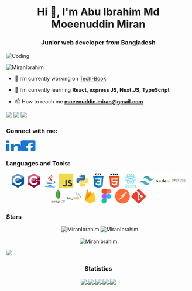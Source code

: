 <h1 align="center">Hi 👋, I'm Abu Ibrahim Md Moeenuddin Miran</h1>
<h3 align="center">Junior web developer from Bangladesh</h3>
<img align="center"  alt="Coding" width="1000" height="400" src="https://media1.giphy.com/media/26tn33aiTi1jkl6H6/giphy.gif?cid=ecf05e47h72awhtddqewx8jj8lv54enlf4mwngp9ix3uszo9&ep=v1_gifs_search&rid=giphy.gif&ct=g">
<p align="left"> <img src="https://komarev.com/ghpvc/?username=MiranIbrahim&label=Profile%20views&color=0e75b6&style=flat" alt="MiranIbrahim" /> </p>

- 🔭 I’m currently working on [Tech-Book](https://github.com/MiranIbrahim/Tech-Book)
- 🌱 I’m currently learning **React, express JS, Next.JS, TypeScript**

- 📫 How to reach me **moeenuddin.miran@gmail.com**

<div> <a href="https://www.linkedin.com/in/Abu Ibrahim Md Moeenuddin Miran" target="_blank"><img src="https://img.shields.io/badge/LinkedIn-0077B5?style=for-the-badge&logo=linkedin&logoColor=white" target="_blank"></a>
<a href="https://github.com/MiranIbrahim" target="_blank"><img src="https://img.shields.io/badge/GitHub-100000?style=for-the-badge&logo=github&logoColor=white" target="_blank"></a>
<a href = "mailto:moeenuddin.miran@gmail.com"><img src="https://img.shields.io/badge/-Gmail-%23333?style=for-the-badge&logo=gmail&logoColor=white" target="_blank"></a>
</div><h3 align="left">Connect with me:</h3>
<p align="left">
<a href="https://linkedin.com/in/Abu Ibrahim Md Moeenuddin Miran" target="blank"><img align="center" src="https://raw.githubusercontent.com/teamedwardforever/Readme-Generator/71f25dd8b98329b168142a6b782a107b75eab178/svg/Social/linked-in-alt.svg" alt="Abu Ibrahim Md Moeenuddin Miran" height="30" width="40" /></a><a href="https://fb.com/Miran Ibrahim" target="blank"><img align="center" src="https://raw.githubusercontent.com/teamedwardforever/Readme-Generator/71f25dd8b98329b168142a6b782a107b75eab178/svg/Social/facebook.svg" alt="Miran Ibrahim" height="30" width="40" /></a></p>

<h3 align="left">Languages and Tools:</h3>
<p align="center">
<img src="https://raw.githubusercontent.com/teamedwardforever/Readme-Generator/71f25dd8b98329b168142a6b782a107b75eab178/svg/Skills/Languages/c-original.svg" alt="C" width="40" height="40"/>
<img src="https://raw.githubusercontent.com/teamedwardforever/Readme-Generator/71f25dd8b98329b168142a6b782a107b75eab178/svg/Skills/Languages/cplusplus-original.svg" alt="CPP" width="40" height="40"/>
<img src="https://raw.githubusercontent.com/teamedwardforever/Readme-Generator/71f25dd8b98329b168142a6b782a107b75eab178/svg/Skills/Languages/java-original.svg" alt="Java" width="40" height="40"/>
<img src="https://raw.githubusercontent.com/teamedwardforever/Readme-Generator/71f25dd8b98329b168142a6b782a107b75eab178/svg/Skills/Languages/javascript-original.svg" alt="Javascript" width="40" height="40"/>
<img src="https://raw.githubusercontent.com/teamedwardforever/Readme-Generator/71f25dd8b98329b168142a6b782a107b75eab178/svg/Skills/Languages/python-original.svg" alt="Python" width="40" height="40"/>
<img src="https://raw.githubusercontent.com/teamedwardforever/Readme-Generator/71f25dd8b98329b168142a6b782a107b75eab178/svg/Skills/Frontend/css3-original-wordmark.svg" alt="Css" width="40" height="40"/>
<img src="https://raw.githubusercontent.com/teamedwardforever/Readme-Generator/71f25dd8b98329b168142a6b782a107b75eab178/svg/Skills/Frontend/html5-original-wordmark.svg" alt="HTML" width="40" height="40"/>
<img src="https://raw.githubusercontent.com/teamedwardforever/Readme-Generator/71f25dd8b98329b168142a6b782a107b75eab178/svg/Skills/Frontend/react-original-wordmark.svg" alt="React" width="40" height="40"/>
<img src="https://raw.githubusercontent.com/teamedwardforever/Readme-Generator/71f25dd8b98329b168142a6b782a107b75eab178/svg/Skills/Frontend/tailwindcss-icon.svg" alt="Tailwindcss" width="40" height="40"/>
<img src="https://raw.githubusercontent.com/teamedwardforever/Readme-Generator/71f25dd8b98329b168142a6b782a107b75eab178/svg/Skills/Backend/nodejs-original-wordmark.svg" alt="NodeJs" width="40" height="40"/>
<img src="https://raw.githubusercontent.com/teamedwardforever/Readme-Generator/71f25dd8b98329b168142a6b782a107b75eab178/svg/Skills/Backend/express-original-wordmark.svg" alt="Express" width="40" height="40"/>
<img src="https://raw.githubusercontent.com/teamedwardforever/Readme-Generator/71f25dd8b98329b168142a6b782a107b75eab178/svg/Skills/Database/mongodb-original-wordmark.svg" alt="Mongodb" width="40" height="40"/>
<img src="https://raw.githubusercontent.com/teamedwardforever/Readme-Generator/71f25dd8b98329b168142a6b782a107b75eab178/svg/Skills/Database/mysql-original-wordmark.svg" alt="Mysql" width="40" height="40"/>
<img src="https://raw.githubusercontent.com/teamedwardforever/Readme-Generator/71f25dd8b98329b168142a6b782a107b75eab178/svg/Skills/BackendService/firebase-icon.svg" alt="Firebase" width="40" height="40"/>
<img src="https://raw.githubusercontent.com/teamedwardforever/Readme-Generator/71f25dd8b98329b168142a6b782a107b75eab178/svg/Skills/Software/figma-icon.svg" alt="Figma" width="40" height="40"/>
<img src="https://raw.githubusercontent.com/teamedwardforever/Readme-Generator/71f25dd8b98329b168142a6b782a107b75eab178/svg/Skills/Software/getpostman-icon.svg" alt="Postman" width="40" height="40"/>
<img src="https://raw.githubusercontent.com/teamedwardforever/Readme-Generator/71f25dd8b98329b168142a6b782a107b75eab178/svg/Skills/Other/git-scm-icon.svg" alt="Git" width="40" height="40"/>
</p>

<h3 align="left">Stars</h3>
<p align="center">&nbsp;
  <img  height="180em" src="https://github-readme-stats.vercel.app/api/top-langs/?username=MiranIbrahim&langs_count=8&theme=dracula" alt=MiranIbrahim />
  <img  height="180em" src="https://github-readme-stats.vercel.app/api?username=MiranIbrahim&show_icons=true&locale=en&theme=dracula" alt="MiranIbrahim" />
</p>
<p align="center">
  <img align="center" height="180em" src="https://github-readme-streak-stats.herokuapp.com/?user=MiranIbrahim&theme=blue_green" alt="MiranIbrahim" />
</p>
<img src="https://user-images.githubusercontent.com/73097560/115834477-dbab4500-a447-11eb-908a-139a6edaec5c.gif">


<h3 align="center">Statistics</h3>
<div align="center">
<a href="https://github.com/MiranIbrahim">
<img align="center" src="http://github-profile-summary-cards.vercel.app/api/cards/stats?username=MiranIbrahim&theme=2077" height="180em" />
<img align="center" src="http://github-profile-summary-cards.vercel.app/api/cards/most-commit-language?username=MiranIbrahim&theme=2077" height="180em" />
<img align="center" src="http://github-profile-summary-cards.vercel.app/api/cards/repos-per-language?username=MiranIbrahim&theme=2077" height="180em" />
<img align="center" src="http://github-profile-summary-cards.vercel.app/api/cards/productive-time?username=MiranIbrahim&theme=2077" height="180em" />
<img align="center" src="http://github-profile-summary-cards.vercel.app/api/cards/profile-details?username=MiranIbrahim&theme=2077" height="180em" />
</div>
